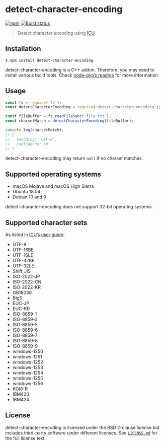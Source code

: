 # detect-character-encoding

[![npm](https://img.shields.io/npm/v/detect-character-encoding.svg)](https://www.npmjs.com/package/detect-character-encoding)
[![Build status](https://img.shields.io/travis/sonicdoe/detect-character-encoding.svg)](https://travis-ci.org/sonicdoe/detect-character-encoding)

> Detect character encoding using [ICU](http://site.icu-project.org)

## Installation

```console
$ npm install detect-character-encoding
```

detect-character-encoding is a C++ addon. Therefore, you may need to install various build tools. Check [node-gyp’s readme](https://github.com/nodejs/node-gyp#installation) for more information.

## Usage

```js
const fs = require('fs');
const detectCharacterEncoding = require('detect-character-encoding');

const fileBuffer = fs.readFileSync('file.txt');
const charsetMatch = detectCharacterEncoding(fileBuffer);

console.log(charsetMatch);
// {
//   encoding: 'UTF-8',
//   confidence: 60
// }
```

detect-character-encoding may return `null` if no charset matches.

## Supported operating systems

- macOS Mojave and macOS High Sierra
- Ubuntu 18.04
- Debian 10 and 9

detect-character-encoding does not support 32-bit operating systems.

## Supported character sets

As listed in [ICU’s user guide](http://userguide.icu-project.org/conversion/detection#TOC-Detected-Encodings):

- UTF-8
- UTF-16BE
- UTF-16LE
- UTF-32BE
- UTF-32LE
- Shift_JIS
- ISO-2022-JP
- ISO-2022-CN
- ISO-2022-KR
- GB18030
- Big5
- EUC-JP
- EUC-KR
- ISO-8859-1
- ISO-8859-2
- ISO-8859-5
- ISO-8859-6
- ISO-8859-7
- ISO-8859-8
- ISO-8859-9
- windows-1250
- windows-1251
- windows-1252
- windows-1253
- windows-1254
- windows-1255
- windows-1256
- KOI8-R
- IBM420
- IBM424

## License

detect-character-encoding is licensed under the BSD 2-clause license but includes third-party software under different licenses. See [`LICENSE.md`](./LICENSE.md) for the full license text.
